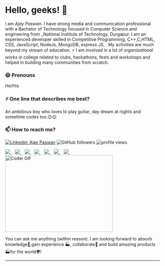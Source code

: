 # Hello, geeks! 👋

I am _Ajay Paswan_. I have strong media and communication professional with a Bachelor of Technology focused in Computer Science and engineering from _National Institute of Technology, Durgapur. I am an experienced developer skilled in Competitive Programming, C++,C,HTML, CSS, JavaScript, NodeJs, MongoDB, express JS, . My activities are much beyond my stream of education. ⚡ I am involved in a lot of *organizational works* in college related to clubs, hackathons, fests and workshops and helped in building many communities from scratch.

### 😄 Pronouns
He/His

### ⚡ One line that describes me best?
An ambitious boy who loves to play guitar, day dream at nights and sometime codes too.😉😉

### 📫 How to reach me?
[![Linkedin: Ajay Paswan](https://img.shields.io/badge/-Ajay-blue?style=flat-square&logo=Linkedin&logoColor=white&link=https://www.linkedin.com/in/ajay-paswan-995214202/)](https://www.linkedin.com/in/ajay-paswan-995214202/)
![GitHub followers](https://img.shields.io/github/followers/codewithajaypaswan?label=Follow&style=social)
<img alt = "profile views" src="https://komarev.com/ghpvc/?username=codewithajaypaswan&color=brightgreen">  

<a href="https://leetcode.com/super_cool123/">
  <img src="https://img.shields.io/badge/-LeetCode-FFA116?style=for-the-badge&logo=LeetCode&logoColor=black" />
</a>&nbsp;&nbsp;
<a href="ajaypaswan001@gmail.com">
  <img src="https://img.shields.io/badge/Gmail-D14836?style=for-the-badge&logo=gmail&logoColor=white" />
</a>&nbsp;&nbsp;
<a href="https://www.codechef.com/users/paswan001">
  <img src="https://img.shields.io/badge/-CodeChef-5B4638?style=for-the-badge&logo=CodeChef&logoColor=white" />
</a>&nbsp;&nbsp;
<a href="https://www.facebook.com/ajay.paswan.754918/">
  <img src="https://img.shields.io/badge/Facebook-1877F2?style=for-the-badge&logo=facebook&logoColor=white" />        
</a>&nbsp;&nbsp;
<a href="https://www.instagram.com/ajaypaswan001/">
  <img src="https://img.shields.io/badge/Instagram-E4405F?style=for-the-badge&logo=instagram&logoColor=white" />        
</a>&nbsp;&nbsp;
<a href="https://www.hackerearth.com/@ajaypaswan001ap">
  <img src="https://img.shields.io/badge/HackerEarth-%232C3454.svg?&style=for-the-badge&logo=HackerEarth&logoColor=Blue" />        
</a>&nbsp;&nbsp;
<a href="https://www.hackerrank.com/paswan001">
  <img src="https://img.shields.io/badge/-Hackerrank-2EC866?style=for-the-badge&logo=HackerRank&logoColor=white" />        
</a>&nbsp;&nbsp;
<img alt="Coder GIF" height=250 width=350 src="https://cdn.dribbble.com/users/730703/screenshots/6581243/avento.gif" />


You can ask me anything (within reason). I am looking forward to absorb knowledge🧠,gain experience 🏭, collaborate🤝 and build amazing products 🏭for the world🌍!


***

